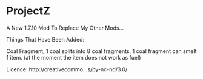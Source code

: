 ProjectZ
========

A New 1.7.10 Mod To Replace My Other Mods...

Things That Have Been Added:

Coal Fragment, 1 coal splits into 8 coal fragments, 1 coal fragment can smelt 1 item.
(at the moment the item does not work as fuel)

Licence:
http://creativecommo...s/by-nc-nd/3.0/